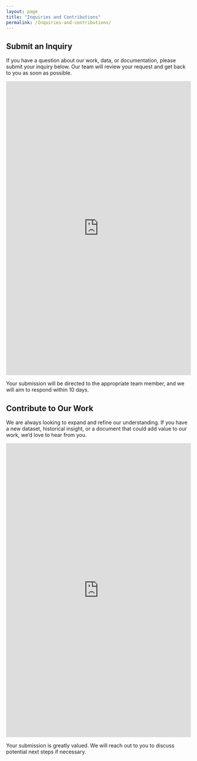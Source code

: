 ```yaml
---
layout: page
title: "Inquiries and Contributions"
permalink: /Inquiries-and-contributions/
---
```

<h2>Submit an Inquiry</h2>
<p>If you have a question about our work, data, or documentation, please submit your inquiry below. Our team will review your request and get back to you as soon as possible.</p>

<iframe src="https://docs.google.com/forms/d/e/1FAIpQLSfYWZq5pdnyEdRakpwySyIRCDTE7rBV60VQfykXDhdt_DqXOQ/viewform?embedded=true" 
        width="100%" 
        height="800px" 
        frameborder="0" 
        marginheight="0" 
        marginwidth="0">
    Loading…
</iframe>

<p>Your submission will be directed to the appropriate team member, and we will aim to respond within 10 days.</p>

<h2>Contribute to Our Work</h2>

<p>We are always looking to expand and refine our understanding. If you have a new dataset, historical insight, or a document that could add value to our work, we’d love to hear from you.</p>

<iframe src="https://docs.google.com/forms/d/e/1FAIpQLSeFJ2QOwwp7uJlxd9KDesjl4Bqiwz_noEjQ9z_yxzLKpAD4ww/viewform?embedded=true" 
        width="100%" 
        height="800px" 
        frameborder="0" 
        marginheight="0" 
        marginwidth="0">
    Loading…
</iframe>

<p>Your submission is greatly valued. We will reach out to you to discuss potential next steps if necessary.</p>